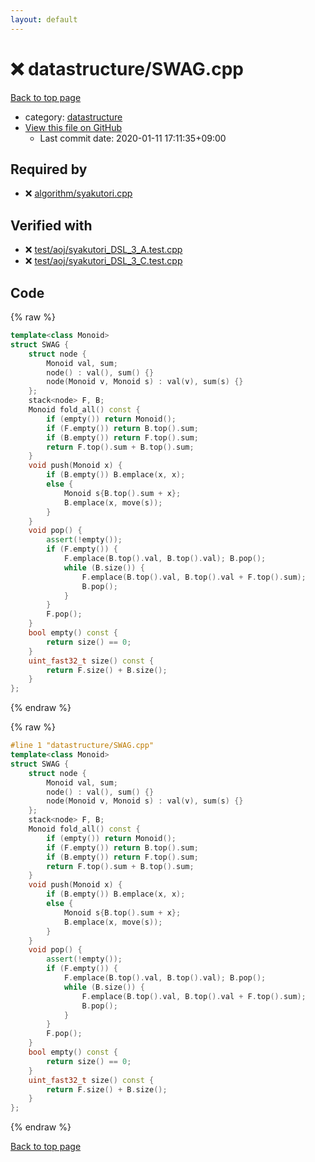 ```yaml
---
layout: default
---
```


<!-- mathjax config similar to math.stackexchange -->
<script type="text/javascript" async
  src="https://cdnjs.cloudflare.com/ajax/libs/mathjax/2.7.5/MathJax.js?config=TeX-MML-AM_CHTML">
</script>
<script type="text/x-mathjax-config">
  MathJax.Hub.Config({
    TeX: { equationNumbers: { autoNumber: "AMS" }},
    tex2jax: {
      inlineMath: [ ['$','$'] ],
      processEscapes: true
    },
    "HTML-CSS": { matchFontHeight: false },
    displayAlign: "left",
    displayIndent: "2em"
  });
</script>

<script type="text/javascript" src="https://cdnjs.cloudflare.com/ajax/libs/jquery/3.4.1/jquery.min.js"></script>
<script src="https://cdn.jsdelivr.net/npm/jquery-balloon-js@1.1.2/jquery.balloon.min.js" integrity="sha256-ZEYs9VrgAeNuPvs15E39OsyOJaIkXEEt10fzxJ20+2I=" crossorigin="anonymous"></script>
<script type="text/javascript" src="../../assets/js/copy-button.js"></script>
<link rel="stylesheet" href="../../assets/css/copy-button.css" />


# :x: datastructure/SWAG.cpp

<a href="../../index.html">Back to top page</a>

* category: <a href="../../index.html#8dc87745f885a4cc532acd7b15b8b5fe">datastructure</a>
* <a href="{{ site.github.repository_url }}/blob/master/datastructure/SWAG.cpp">View this file on GitHub</a>
    - Last commit date: 2020-01-11 17:11:35+09:00




## Required by

* :x: <a href="../algorithm/syakutori.cpp.html">algorithm/syakutori.cpp</a>


## Verified with

* :x: <a href="../../verify/test/aoj/syakutori_DSL_3_A.test.cpp.html">test/aoj/syakutori_DSL_3_A.test.cpp</a>
* :x: <a href="../../verify/test/aoj/syakutori_DSL_3_C.test.cpp.html">test/aoj/syakutori_DSL_3_C.test.cpp</a>


## Code

<a id="unbundled"></a>
{% raw %}
```cpp
template<class Monoid>
struct SWAG {
	struct node {
		Monoid val, sum;
		node() : val(), sum() {}
		node(Monoid v, Monoid s) : val(v), sum(s) {}
	};
	stack<node> F, B;
	Monoid fold_all() const {
		if (empty()) return Monoid();
		if (F.empty()) return B.top().sum;
		if (B.empty()) return F.top().sum;
		return F.top().sum + B.top().sum;
	}
	void push(Monoid x) {
		if (B.empty()) B.emplace(x, x);
		else {
			Monoid s{B.top().sum + x};
			B.emplace(x, move(s));
		}
	}
	void pop() {
		assert(!empty());
		if (F.empty()) {
			F.emplace(B.top().val, B.top().val); B.pop();
			while (B.size()) {
				F.emplace(B.top().val, B.top().val + F.top().sum);
				B.pop();
			}
		}
		F.pop();
	}
	bool empty() const {
		return size() == 0;
	}
	uint_fast32_t size() const {
		return F.size() + B.size();
	}
};
```
{% endraw %}

<a id="bundled"></a>
{% raw %}
```cpp
#line 1 "datastructure/SWAG.cpp"
template<class Monoid>
struct SWAG {
	struct node {
		Monoid val, sum;
		node() : val(), sum() {}
		node(Monoid v, Monoid s) : val(v), sum(s) {}
	};
	stack<node> F, B;
	Monoid fold_all() const {
		if (empty()) return Monoid();
		if (F.empty()) return B.top().sum;
		if (B.empty()) return F.top().sum;
		return F.top().sum + B.top().sum;
	}
	void push(Monoid x) {
		if (B.empty()) B.emplace(x, x);
		else {
			Monoid s{B.top().sum + x};
			B.emplace(x, move(s));
		}
	}
	void pop() {
		assert(!empty());
		if (F.empty()) {
			F.emplace(B.top().val, B.top().val); B.pop();
			while (B.size()) {
				F.emplace(B.top().val, B.top().val + F.top().sum);
				B.pop();
			}
		}
		F.pop();
	}
	bool empty() const {
		return size() == 0;
	}
	uint_fast32_t size() const {
		return F.size() + B.size();
	}
};
```
{% endraw %}

<a href="../../index.html">Back to top page</a>

